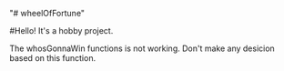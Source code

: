 "# wheelOfFortune" 

#Hello!
It's a hobby project.


The whosGonnaWin functions is not working. Don't make any desicion based on this function.


